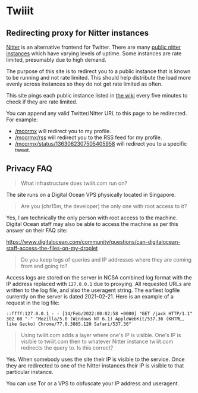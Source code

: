# Twiiit

## Redirecting proxy for Nitter instances

<!-- ui goes here -->

[Nitter](https://nitter.net/) is an alternative frontend for Twitter.
There are many [public nitter instances](https://github.com/zedeus/nitter/wiki/Instances) which have varying levels of uptime.
Some instances are rate limited, presumably due to high demand.

The purpose of this site is to redirect you to a public instance that is known to be running and not rate limited.
This should help distribute the load more evenly across instances so they do not get rate limited as often.

This site pings each public instance listed in [the wiki](https://github.com/zedeus/nitter/wiki/Instances) every five minutes to check if they are rate limited.

You can append any valid Twitter/Nitter URL to this page to be redirected. For example:

 * [/mccrmx](/mccrmx) will redirect you to my profile.
 * [/mccrmx/rss](/mccrmx/rss) will redirect you to the RSS feed for my profile.
 * [/mccrmx/status/1363062307505405958](/mccrmx/status/1363062307505405958) will redirect you to a specific tweet.

## Privacy FAQ

> What infrastructure does twiiit.com run on?

The site runs on a Digital Ocean VPS physically located in Singapore.

> Are you (chr15m, the developer) the only one with root access to it?

Yes, I am technically the only person with root access to the machine.
Digital Ocean staff may also be able to access the machine as per this answer on their FAQ site:

<https://www.digitalocean.com/community/questions/can-digitalocean-staff-access-the-files-on-my-droplet>

> Do you keep logs of queries and IP addresses where they are coming from and going to?

Access logs are stored on the server in NCSA combined log format with the IP address replaced with `127.0.0.1` due to proxying.
All requested URLs are written to the log file, and also the useragent string.
The earliest logfile currently on the server is dated 2021-02-21.
Here is an example of a request in the log file:

```
::ffff:127.0.0.1 - - [14/Feb/2022:00:02:58 +0000] "GET /jack HTTP/1.1" 302 60 "-" "Mozilla/5.0 (Windows NT 6.1) AppleWebKit/537.36 (KHTML, like Gecko) Chrome/77.0.3865.120 Safari/537.36"
```

> Using twiiit.com adds a layer where one's IP is visible.
> One's IP is visible to twiiit.com then to whatever Nitter instance twiiit.com redirects the query to.
> Is this correct?

Yes. When somebody uses the site their IP is visible to the service.
Once they are redirected to one of the Nitter instances their IP is visible to that particular instance.

You can use Tor or a VPS to obfuscate your IP address and useragent.
